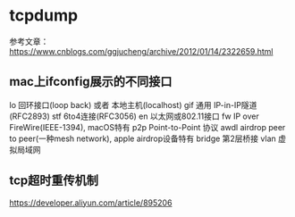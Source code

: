 # tcpdump

参考文章：https://www.cnblogs.com/ggjucheng/archive/2012/01/14/2322659.html

## mac上ifconfig展示的不同接口
lo 回环接口(loop back) 或者 本地主机(localhost)
gif 通用 IP-in-IP隧道(RFC2893)
stf 6to4连接(RFC3056)
en 以太网或802.11接口
fw IP over FireWire(IEEE-1394), macOS特有
p2p Point-to-Point 协议
awdl airdrop peer to peer(一种mesh network), apple airdrop设备特有
bridge 第2层桥接
vlan 虚拟局域网


## tcp超时重传机制
https://developer.aliyun.com/article/895206